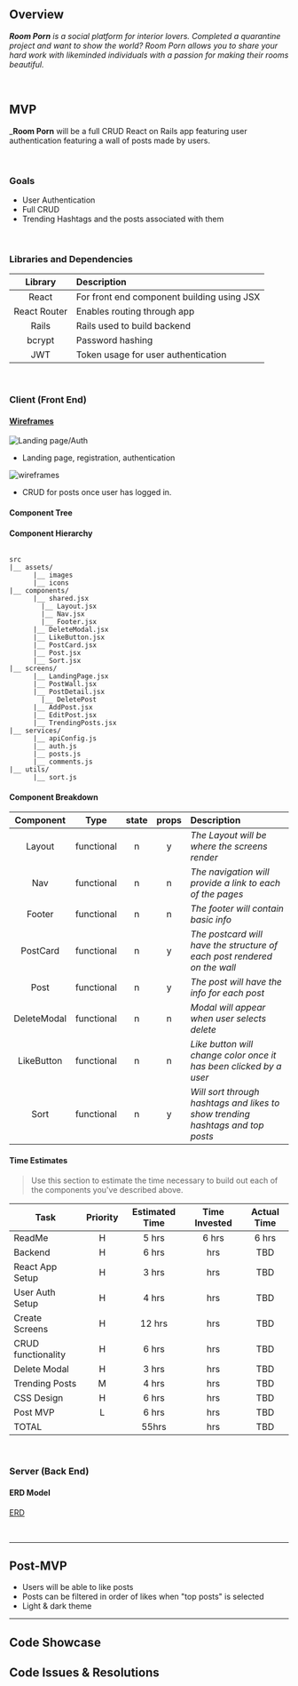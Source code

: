 ## Overview

_**Room Porn** is a social platform for interior lovers. Completed a quarantine project and want to show the world? Room Porn allows you to share your hard work with likeminded individuals with a passion for making their rooms beautiful._


<br>

## MVP

_**Room Porn** will be a full CRUD React on Rails app featuring user authentication featuring a wall of posts made by users.


<br>

### Goals

- User Authentication
- Full CRUD
- Trending Hashtags and the posts associated with them

<br>

### Libraries and Dependencies

|     Library      | Description                                |
| :--------------: | :----------------------------------------- |
| React            | For front end component building using JSX |
| React Router     | Enables routing through app                |
| Rails            | Rails used to build backend                |
| bcrypt           | Password hashing                           |
| JWT              | Token usage for user authentication        |

<br>

### Client (Front End)

#### [Wireframes](https://www.figma.com/file/VHesnriEcxMIOgGNujXyDM/Mobile-wireframing-kit-Community?node-id=1%3A1154)

![Landing page/Auth](https://i.imgur.com/kUTJoA4.png)

- Landing page, registration, authentication

![wireframes](https://i.imgur.com/bBXtUSQ.png)

- CRUD for posts once user has logged in.


#### Component Tree


#### Component Hierarchy

``` structure

src
|__ assets/
      |__ images
      |__ icons
|__ components/
      |__ shared.jsx
        |__ Layout.jsx
        |__ Nav.jsx
        |__ Footer.jsx
      |__ DeleteModal.jsx
      |__ LikeButton.jsx
      |__ PostCard.jsx
      |__ Post.jsx
      |__ Sort.jsx
|__ screens/
      |__ LandingPage.jsx
      |__ PostWall.jsx
      |__ PostDetail.jsx
        |__ DeletePost
      |__ AddPost.jsx
      |__ EditPost.jsx
      |__ TrendingPosts.jsx
|__ services/
      |__ apiConfig.js
      |__ auth.js
      |__ posts.js
      |__ comments.js
|__ utils/
      |__ sort.js
```

#### Component Breakdown

|  Component   |    Type    | state | props | Description                                                      |
| :----------: | :--------: | :---: | :---: | :--------------------------------------------------------------- |
| Layout       | functional |   n   |   y   | _The Layout will be where the screens render_                    |
| Nav          | functional |   n   |   n   | _The navigation will provide a link to each of the pages_        |
| Footer       | functional |   n   |   n   | _The footer will contain basic info_                             |
| PostCard     | functional |   n   |   y   | _The postcard will have the structure of each post rendered on the wall_   |
| Post       | functional |   n   |   y   | _The post will have the info for each post_                             |
| DeleteModal   | functional |   n   |   n   | _Modal will appear when user selects delete_                  |
| LikeButton  | functional |   n   |   n   | _Like button will change color once it has been clicked by a user_  |
| Sort  | functional |   n   |   y   | _Will sort through hashtags and likes to show trending hashtags and top posts_  |

#### Time Estimates

> Use this section to estimate the time necessary to build out each of the components you've described above.

| Task                | Priority | Estimated Time | Time Invested | Actual Time |
| ------------------- | :------: | :------------: | :-----------: | :---------: |
| ReadMe              |    H     |     5 hrs      |     6 hrs     |     6 hrs   |
| Backend             |    H     |     6 hrs      |      hrs      |     TBD     |
| React App Setup     |    H     |     3 hrs      |      hrs      |     TBD     |
| User Auth Setup     |    H     |     4 hrs      |      hrs      |     TBD     |
| Create Screens      |    H     |     12 hrs     |      hrs      |     TBD     |
| CRUD functionality  |    H     |      6 hrs     |      hrs      |     TBD     |
| Delete Modal        |    H     |      3 hrs     |      hrs      |     TBD     |
| Trending Posts      |    M     |      4 hrs     |      hrs      |     TBD     |
| CSS Design          |    H     |      6 hrs     |      hrs      |     TBD     |
| Post MVP            |    L     |      6 hrs     |      hrs      |     TBD     |
| TOTAL               |          |      55hrs     |      hrs      |     TBD     |


<br>

### Server (Back End)

#### ERD Model

[ERD](https://drive.google.com/file/d/1JYuIKmF7K62Dmjlv3qxJKHhsYfWfkm-P/view?usp=sharing)

<br>

***

## Post-MVP

- Users will be able to like posts
- Posts can be filtered in order of likes when "top posts" is selected
- Light & dark theme

***

## Code Showcase



## Code Issues & Resolutions


